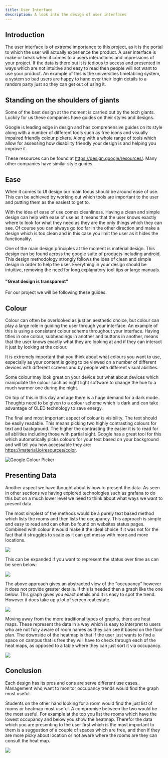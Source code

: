 ```yaml
---
title: User Interface
description: A look into the design of user interfaces
---
```

## Introduction

The user interface is of extreme importance to this project, as it is the portal to which the user will actually experience the product. A user interface is make or break when it comes to a users interactions and impressions of your project. If the data is there but it is tedious to access and presented in ways which are not intuitive and easy to read then people will not want to use your product. An example of this is the universities timetabling system, a system so bad users are happy to hand over their login details to a random party just so they can get out of using it.

## Standing on the shoulders of giants

Some of the best design at the moment is carried out by the tech giants. Luckily for us these companies have guides on their styles and designs.

Google is leading edge in design and has comprehensive guides on its style along with a number of different tools such as free icons and visually impaired friendly colour pickers. Along with a whole range of tools which allow for assessing how disability friendly your design is and helping you improve it. 

These resources can be found at https://design.google/resources/. Many other companies have similar style guides.

## Ease

When it comes to UI design our main focus should be around ease of use. This can be achieved by working out which tools are important to the user and putting them as the easiest to get to.

With the idea of ease of use comes cleanliness. Having a clean and simple design can help with ease of use as it means that the user knows exactly where to look for what they need as they are the only things which they can see. Of course you can always go too far in the other direction and make a design which is too clean and in this case you limit the user as it hides the functionality. 

One of the main design principles at the moment is material design. This design can be found across the google suite of products including android. This design methodology strongly follows the idea of clean and simple design in order to help the user. Everything in your design should be intuitive, removing the need for long explanatory tool tips or large manuals.

#### "Great design is transparent"

For our project we will be following these guides.

## Colour

Colour can often be overlooked as just an aesthetic choice, but colour can play a large role in guiding the user through your interface. An example of this is using a consistent colour scheme throughout your interface. Having titles in one colour, subheadings in another and buttons in another, means that the user knows exactly what they are looking at and if they can interact it just by looking at the colour.

It is extremely important that you think about what colours you want to use, especially as your content is going to be viewed on a number of different devices with different screens and by people with different visual abilities. 

Some colour may look great on your device but what about devices which manipulate the colour such as night light software to change the hue to a much warmer one during the night. 

On top of this in this day and age there is a huge demand for a dark mode. Thoughts need to be given to a colour scheme which is dark and can take advantage of OLED technology to save energy.

The final and most important aspect of colour is visibility. The text should be easily readable. This means picking two highly contrasting colours for text and background. The higher the contrasting the easier it is to read for all abilities including those with partial sight. Google has a great tool for this which automatically picks colours for your text based on your background and will tell you how accessable they are: https://material.io/resources/color.

![](/images/uploads/colour.PNG "Google Colour Picker")

## Presenting Data

Another aspect we have thought about is how to present the data. As seen in other sections we having explored technologies such as grafana to do this but on a much lower level we need to think about what ways we want to present data. 

The most simplest of the methods would be a purely text based method which lists the rooms and then lists the occupancy. This approach is simple and easy to read and can often be found on websites status pages. Combined with colour it would make it the ideal choice if it was not for the fact that it struggles to scale as it can get messy with more and more locations.

![](/images/uploads/reddit.PNG)

This can be expanded if you want to represent the status over time as can be seen below:

![](/images/uploads/reddit2.PNG)

The above approach gives an abstracted view of the "occupancy" however it does not provide greater details. If this is needed then a graph like the one below. This graph gives you exact details and it is easy to spot the trend. However it does take up a lot of screen real estate. 

![](/images/uploads/graphana.PNG)

Moving away from the more traditional types of graphs, there are heat maps. These represent the data in a way which is easy to interpret to users who are not fully aware of room names as they can see it based on the floor plan. The downside of the heatmap is that if the user just wants to find a space on campus that is free they will have to check through each of the heat maps, as opposed to a table where they can just sort it via occupancy.

![](/images/uploads/heatmap.png)

## Conclusion

Each design has its pros and cons are serve different use cases. Management who want to monitor occupancy trends would find the graph most useful. 

Students on the other hand looking for a room would find the just list of rooms or heatmap most useful. A compromise between the two would be the most useful. For example at the top you list the rooms which have the lowest occupancy and below you show the heatmap. Therefor the data which you are presenting to the user first which is the most important to them is a suggestion of a couple of spaces which are free, and then if they are more picky about location or not aware where the rooms are they can consult the heat map.

![](/images/uploads/phone.png)
